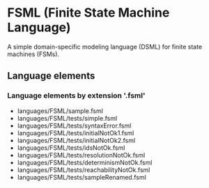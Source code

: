 # FSML (Finite State Machine Language)
A simple domain-specific modeling language (DSML) for finite state machines (FSMs).
## Language elements
### Language elements by extension '.fsml'
* languages/FSML/sample.fsml
* languages/FSML/tests/simple.fsml
* languages/FSML/tests/syntaxError.fsml
* languages/FSML/tests/initialNotOk1.fsml
* languages/FSML/tests/initialNotOk2.fsml
* languages/FSML/tests/idsNotOk.fsml
* languages/FSML/tests/resolutionNotOk.fsml
* languages/FSML/tests/determinismNotOk.fsml
* languages/FSML/tests/reachabilityNotOk.fsml
* languages/FSML/tests/sampleRenamed.fsml
